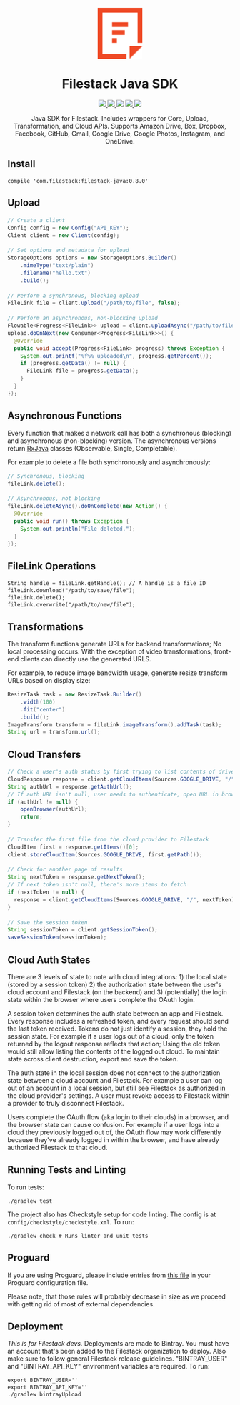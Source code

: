 <p align="center"><img src="logo.svg" align="center" width="100"/></p>
<h1 align="center">Filestack Java SDK</h1>

<p align="center">
  <a href="https://bintray.com/filestack/maven/filestack-java">
    <img src="https://img.shields.io/badge/bintray-v0.8.0-blue.svg?longCache=true&style=flat-square">
  </a>
  <a href="https://filestack.github.io/filestack-java/">
    <img src="https://img.shields.io/badge/ref-javadoc-795548.svg?longCache=true&style=flat-square">
  </a>
  <img src="https://img.shields.io/badge/java_version-7-green.svg?longCache=true&style=flat-square">
  <a href="https://travis-ci.org/filestack/filestack-java">
    <img src="https://img.shields.io/travis/filestack/filestack-java.svg?style=flat-square">
  </a>
  <a href="https://coveralls.io/github/filestack/filestack-java">
    <img src="https://img.shields.io/coveralls/filestack/filestack-java.svg?style=flat-square">
  </a>
</p>

<p align="center">
  Java SDK for Filestack. Includes wrappers for Core, Upload, Transformation, and Cloud APIs. Supports Amazon Drive, Box, Dropbox, Facebook, GitHub, Gmail, Google Drive, Google Photos, Instagram, and OneDrive.
</p>

## Install
```
compile 'com.filestack:filestack-java:0.8.0'
```

## Upload
```java
// Create a client
Config config = new Config("API_KEY");
Client client = new Client(config);

// Set options and metadata for upload
StorageOptions options = new StorageOptions.Builder()
    .mimeType("text/plain")
    .filename("hello.txt")
    .build();

// Perform a synchronous, blocking upload
FileLink file = client.upload("/path/to/file", false);

// Perform an asynchronous, non-blocking upload
Flowable<Progress<FileLink>> upload = client.uploadAsync("/path/to/file", false);
upload.doOnNext(new Consumer<Progress<FileLink>>() {
  @Override
  public void accept(Progress<FileLink> progress) throws Exception {
    System.out.printf("%f%% uploaded\n", progress.getPercent());
    if (progress.getData() != null) {
      FileLink file = progress.getData();
    }
  }
});
```

## Asynchronous Functions
Every function that makes a network call has both a synchronous (blocking) and asynchronous (non-blocking) version. The asynchronous versions return [RxJava][rxjava-repo] classes (Observable, Single, Completable).

For example to delete a file both synchronously and asynchronously:
```java
// Synchronous, blocking
fileLink.delete();

// Asynchronous, not blocking
fileLink.deleteAsync().doOnComplete(new Action() {
  @Override
  public void run() throws Exception {
    System.out.println("File deleted.");
  }
});
```

## FileLink Operations
```
String handle = fileLink.getHandle(); // A handle is a file ID
fileLink.download("/path/to/save/file");
fileLink.delete();
fileLink.overwrite("/path/to/new/file");
```

## Transformations
The transform functions generate URLs for backend transformations; No local processing occurs. With the exception of video transformations, front-end clients can directly use the generated URLS.

For example, to reduce image bandwidth usage, generate resize transform URLs based on display size:
```java
ResizeTask task = new ResizeTask.Builder()
    .width(100)
    .fit("center")
    .build();
ImageTransform transform = fileLink.imageTransform().addTask(task);
String url = transform.url();
```

## Cloud Transfers

```java
// Check a user's auth status by first trying to list contents of drive
CloudResponse response = client.getCloudItems(Sources.GOOGLE_DRIVE, "/");
String authUrl = response.getAuthUrl();
// If auth URL isn't null, user needs to authenticate, open URL in browser
if (authUrl != null) {
    openBrowser(authUrl);
    return;
}

// Transfer the first file from the cloud provider to Filestack
CloudItem first = response.getItems()[0];
client.storeCloudItem(Sources.GOOGLE_DRIVE, first.getPath());

// Check for another page of results
String nextToken = response.getNextToken();
// If next token isn't null, there's more items to fetch
if (nextToken != null) {
  response = client.getCloudItems(Sources.GOOGLE_DRIVE, "/", nextToken);
}

// Save the session token
String sessionToken = client.getSessionToken();
saveSessionToken(sessionToken);
```

## Cloud Auth States
There are 3 levels of state to note with cloud integrations: 1) the local state (stored by a session token) 2) the authorization state between the user's cloud account and Filestack (on the backend) and 3) (potentially) the login state within the browser where users complete the OAuth login.

A session token determines the auth state between an app and Filestack. Every response includes a refreshed token, and every request should send the last token received. Tokens do not just identify a session, they hold the session state. For example if a user logs out of a cloud, only the token returned by the logout response reflects that action; Using the old token would still allow listing the contents of the logged out cloud. To maintain state across client destruction, export and save the token.

The auth state in the local session does not connect to the authorization state between a cloud account and Filestack. For example a user can log out of an account in a local session, but still see Filestack as authorized in the cloud provider's settings. A user must revoke access to Filestack within a provider to truly disconnect Filestack.

Users complete the OAuth flow (aka login to their clouds) in a browser, and the browser state can cause confusion. For example if a user logs into a cloud they previously logged out of, the OAuth flow may work differently because they've already logged in within the browser, and have already authorized Filestack to that cloud.

## Running Tests and Linting
To run tests:
```shell
./gradlew test
```

The project also has Checkstyle setup for code linting. The config is at `config/checkstyle/checkstyle.xml`. To run:
```shell
./gradlew check # Runs linter and unit tests
```

## Proguard
If you are using Proguard, please include entries from [this file](src/main/resources/META-INF/proguard/filestack.pro) in your Proguard configuration file.

Please note, that those rules will probably decrease in size as we proceed with getting rid of most of external dependencies.

## Deployment
_This is for Filestack devs._ Deployments are made to Bintray. You must have an account that's been added to the Filestack organization to deploy. Also make sure to follow general Filestack release guidelines. "BINTRAY_USER" and "BINTRAY_API_KEY" environment variables are required. To run:

```shell
export BINTRAY_USER=''
export BINTRAY_API_KEY=''
./gradlew bintrayUpload
```

[rxjava-repo]: https://github.com/ReactiveX/RxJava
